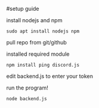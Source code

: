 #setup guide

install nodejs and npm

```sudo apt install nodejs npm```

pull repo from git/github

installed required module 

```npm install ping discord.js```

edit backend.js to enter your token

run the program!

```node backend.js```
